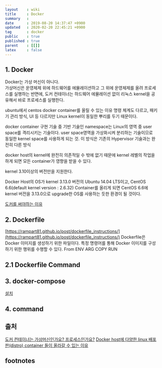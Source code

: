 ```yaml
---
layout    : wiki
title     : Docker
summary   : 
date      : 2019-08-20 14:37:47 +0900
updated   : 2020-02-20 22:45:21 +0900
tag       : docker
public    : true
published : true
parent    : [[]]
latex     : false
---
```


## 1. Docker
Docker는 가상 머신이 아니다.  
가상머신은 운영체제 위에 하드웨어를 에뮬레이션하고 그 위에 운영체제를 올려 프로세스를 실행하는 반면에, 도커 컨테이너는 하드웨어 에뮬레이션 없이 리눅스 kernel을 공유해서 바로 프로세스를 실행한다. 

ubuntu에서 centos docker container를 올릴 수 있는 이유
명령 체계도 다르고, 패키기 관리 방식, UI 등 다르지만 Linux kernel이 동일한 뿌리를 두기 때문이다. 


docker container 구현 기술 중 기반 기술인 namespace는 Linux의 영역 중 user space를 격리시키는 기술이다.
user space영역을 가상화시켜 분리하는 기술이므로 동일한 kernel space를 사용하게 되는 것. 이 방식은 기존의 Hypervisor 기술과는 완전히 다른 방식

docker host의 kernel에 완전히 의존적일 수 밖에 없기 때문에 kernel 레벨의 작업을 하게 되면 모든 container가 영향을 받을 수 있다.

kernel 3.10이상의 버전만을 지원한다.

Docker Host의 OS가 kernel 3.13.0 버전의 Ubuntu 14.04 LTS이고, CentOS 6.6(default kernel version : 2.6.32) Container를 올리게 되면 CentOS 6.6에 kernel 버전을 3.13.0으로 upgrade한 OS를 사용하는 듯한 환경이 될 것이다.

[도커를 써야하는 이유](https://www.44bits.io/ko/post/why-should-i-use-docker-container)


## 2. Dockerfile
[https://rampart81.github.io/post/dockerfile_instructions/](https://rampart81.github.io/post/dockerfile_instructions/)
Dockerfile은 Docker 이미지를 생성하기 위한 파일이다. 특정 명령어를 통해 Docker 이미지를 구성하기 위한 행위를 수행할 수 있다.
From
ENV
ARG
COPY
RUN



## 2.1 Dockerfile Command

## 3. docker-compose
[설치](https://docs.docker.com/compose/install/)

## 4. command





## 출처
[도커 컨테이너는 가상머신인가요? 프로세스인가요?](https://www.44bits.io/ko/post/is-docker-container-a-virtual-machine-or-a-process)
[Docker host에 다양한 linux 배포판(distro) container 들이 올라갈 수 있는 이유](https://bluese05.tistory.com/10)



## footnotes
